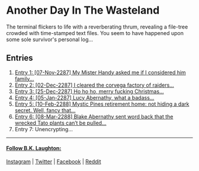 # Another Day In The Wasteland

The terminal flickers to life with a reverberating thrum, revealing a file-tree crowded with time-stamped text files. You seem to have happened upon some sole survivor's personal log...

## Entries

1. [Entry 1: [07-Nov-2287] My Mister Handy asked me if I considered him family...](http://BKLaughton.com/AnotherDayInTheWasteland/entries/entry_1.html)
2. [Entry 2: [02-Dec-2287] I cleared the corvega factory of raiders...](http://BKLaughton.com/AnotherDayInTheWasteland/entries/entry_2.html)
3. [Entry 3: [25-Dec-2287] Ho ho ho, merry fucking Christmas...](http://BKLaughton.com/AnotherDayInTheWasteland/entries/entry_3.html)
4. [Entry 4: [05-Jan-2287] Lucy Abernathy, what a badass...](http://BKLaughton.com/AnotherDayInTheWasteland/entries/entry_4.html)
5. [Entry 5: [10-Feb-2288] Mystic Pines retirement home: not hiding a dark secret. Well, fancy that...](http://BKLaughton.com/AnotherDayInTheWasteland/entries/entry_5.html)
6. [Entry 6: [08-Mar-2288] Blake Abernathy sent word back that the wrecked Tato plants can’t be pulled...](http://BKLaughton.com/AnotherDayInTheWasteland/entries/entry_6.html)
7. Entry 7: Unencrypting...

---
#### [Follow B.K. Laughton:](http://bklaughton.com) 
[Instagram](http://instagram.com/B.K.Laughton) | [Twitter](http://twitter.com/bklaughton) | [Facebook](https://www.facebook.com/BK-Laughton-607374252750161/) | [Reddit](http://reddit.com/r/ArchDuke)
